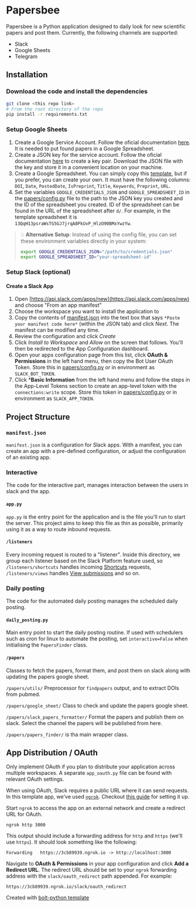 # Papersbee

Papersbee is a Python application designed to daily look for new scientific papers and post them. Currently, the following channels are supported:
- Slack
- Google Sheets
- Telegram

## Installation

### Download the code and install the dependencies

```zsh
git clone <this repo link>
# From the root directory of the repo
pip install -r requirements.txt
```

### Setup Google Sheets

1. Create a Google Service Account. Follow the oficial documentation [here](https://cloud.google.com/iam/docs/service-accounts-create). It is needed to put found papers in a Google Spreadsheet.
2. Create a JSON key for the service account. Follow the oficial documentation [here](https://cloud.google.com/iam/docs/keys-create-delete) to create a key pair. Download the JSON file with the key and store it in a convenient location on your machine.
3. Create a Google Spreadsheet. You can simply copy this [template](https://docs.google.com/spreadsheets/d/13QqH13psraWsTG5GJ7jrqA8PkUvP_HlzO90BMxYwzYw/), but if you prefer, you can create your own. It must have the following columns: `DOI`, `Date`, `PostedDate`, `IsPreprint`, `Title`, `Keywords`, `Preprint`, `URL`.
4. Set the variables `GOOGLE_CREDENTIALS_JSON` and `GOOGLE_SPREADSHEET_ID` in the [papers/config.py](papers/config.py) file to the path to the JSON key you created and the ID of the spreadsheet you created. ID of the spreadsheet can be found in the URL of the spreadsheet after `d/`. For example, in the template spreadsheet it is `13QqH13psraWsTG5GJ7jrqA8PkUvP_HlzO90BMxYwzYw`.

> 💡 **Alternative Setup**: Instead of using the config file, you can set these environment variables directly in your system:
> ```bash
> export GOOGLE_CREDENTIALS_JSON="/path/to/credentials.json"
> export GOOGLE_SPREADSHEET_ID="your-spreadsheet-id"
> ```

### Setup Slack (optional)

#### Create a Slack App
1. Open [https://api.slack.com/apps/new](https://api.slack.com/apps/new) and choose "From an app manifest"
2. Choose the workspace you want to install the application to
3. Copy the contents of [manifest.json](./manifest.json) into the text box that says `*Paste your manifest code here*` (within the JSON tab) and click *Next*. The manifest can be modified any time.
4. Review the configuration and click *Create*
5. Click *Install to Workspace* and *Allow* on the screen that follows. You'll then be redirected to the App Configuration dashboard.
6. Open your apps configuration page from this list, click **OAuth & Permissions** in the left hand menu, then copy the Bot User OAuth Token. Store this in [papers/config.py](papers/config.py) or in environment as `SLACK_BOT_TOKEN`.
7. Click ***Basic Information** from the left hand menu and follow the steps in the App-Level Tokens section to create an app-level token with the `connections:write` scope. Store this token in [papers/config.py](papers/config.py) or in environment as `SLACK_APP_TOKEN`.

## Project Structure

### `manifest.json`

`manifest.json` is a configuration for Slack apps. With a manifest, you can create an app with a pre-defined configuration, or adjust the configuration of an existing app.

### Interactive

The code for the interactive part, manages interaction between the users in slack and the app.

#### `app.py`

`app.py` is the entry point for the application and is the file you'll run to start the server. This project aims to keep this file as thin as possible, primarily using it as a way to route inbound requests.

#### `/listeners`

Every incoming request is routed to a "listener". Inside this directory, we group each listener based on the Slack Platform feature used, so `/listeners/shortcuts` handles incoming [Shortcuts](https://api.slack.com/interactivity/shortcuts) requests, `/listeners/views` handles [View submissions](https://api.slack.com/reference/interaction-payloads/views#view_submission) and so on.


### Daily posting

The code for the automated daily posting manages the scheduled daily posting.

#### `daily_posting.py`

Main entry point to start the daily posting routine. If used with schedulers such as cron for linux to automate the posting, set `interactive=False` when initialising the `PapersFinder` class.

#### `/papers`

Classes to fetch the papers, format them, and post them on slack along with updating the papers google sheet.

`/papers/utils/` Preprocessor for `findpapers` output, and to extract DOIs from pubmed.

`/papers/google_sheet/` Class to check and update the papers google sheet.

`/papers/slack_papers_formatter/` Format the papers and publish them on slack. Select the channel the papers will be published from here.

`/papers/papers_finder/` is tha main wrapper class.




## App Distribution / OAuth

Only implement OAuth if you plan to distribute your application across multiple workspaces. A separate `app_oauth.py` file can be found with relevant OAuth settings.

When using OAuth, Slack requires a public URL where it can send requests. In this template app, we've used [`ngrok`](https://ngrok.com/download). Checkout [this guide](https://ngrok.com/docs#getting-started-expose) for setting it up.

Start `ngrok` to access the app on an external network and create a redirect URL for OAuth. 

```
ngrok http 3000
```

This output should include a forwarding address for `http` and `https` (we'll use `https`). It should look something like the following:

```
Forwarding   https://3cb89939.ngrok.io -> http://localhost:3000
```

Navigate to **OAuth & Permissions** in your app configuration and click **Add a Redirect URL**. The redirect URL should be set to your `ngrok` forwarding address with the `slack/oauth_redirect` path appended. For example:

```
https://3cb89939.ngrok.io/slack/oauth_redirect
```

Created with [bolt-python template](https://github.com/slack-samples/bolt-python-starter-template.git)
